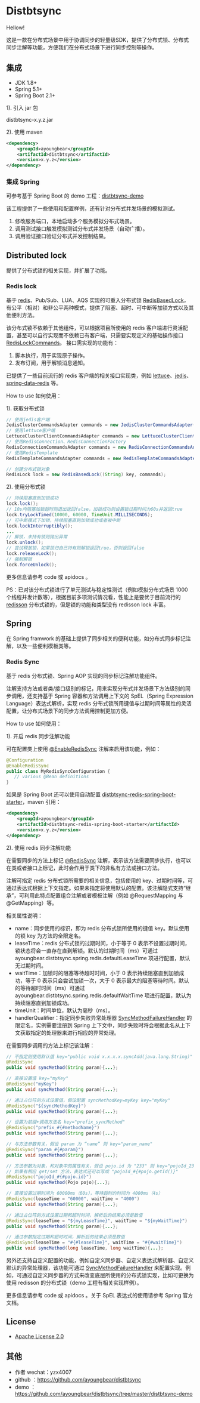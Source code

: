 # Distbtsync
Hellow! 

这是一款在分布式场景中用于协调同步的轻量级SDK，提供了分布式锁、分布式同步注解等功能，方便我们在分布式场景下进行同步控制等操作。

## 集成
- JDK 1.8+
- Spring 5.1+
- Spring Boot 2.1+

1). 引入 jar 包

distbtsync-x.y.z.jar

2). 使用 maven
```xml
<dependency>
    <groupId>ayoungbear</groupId>
    <artifactId>distbtsync</artifactId>
    <version>x.y.z</version>
</dependency>
```
### 集成 Spring
可参考基于 Spring Boot 的 demo 工程：[distbtsync-demo](https://github.com/ayoungbear/distbtsync/tree/master/distbtsync-demo)

该工程提供了一些使用和配置样例，还有针对分布式并发场景的模拟测试。
1. 修改服务端口，本地启动多个服务模拟分布式场景。
2. 调用测试接口触发模拟测试分布式并发场景（自动广播）。
3. 调用验证接口验证分布式并发控制结果。

## Distributed lock
提供了分布式锁的相关实现，并扩展了功能。

### Redis lock
基于 [redis](https://github.com/redis/redis)、Pub/Sub、LUA、AQS 实现的可重入分布式锁 [RedisBasedLock](https://github.com/ayoungbear/distbtsync/blob/master/src/main/java/com/ayoungbear/distbtsync/redis/lock/RedisBasedLock.java)，有公平（相对）和非公平两种模式，提供了阻塞、超时、可中断等加锁方式以及其他便利方法。

该分布式锁不依赖于其他组件，可以根据项目所使用的 redis 客户端进行灵活配置，甚至可以自行实现而不依赖已有客户端，只需要实现定义的基础操作接口 [RedisLockCommands](https://github.com/ayoungbear/distbtsync/blob/master/src/main/java/com/ayoungbear/distbtsync/redis/lock/RedisLockCommands.java)。
接口需实现的功能有：
1. 脚本执行，用于实现原子操作。
2. 发布订阅，用于解锁消息通知。

已提供了一些目前流行的 redis 客户端的相关接口实现类，例如 [lettuce](https://github.com/lettuce-io/lettuce-core)、[jedis](https://github.com/redis/jedis)、[spring-data-redis](https://github.com/spring-projects/spring-data-redis) 等。

How to use 如何使用：

1). 获取分布式锁
```java
// 使用jedis客户端
JedisClusterCommandsAdapter commands = new JedisClusterCommandsAdapter((JedisCluster) jedisCluster); 
// 使用lettuce客户端
LettuceClusterClientCommandsAdapter commands = new LettuceClusterClientCommandsAdapter((RedisClusterClient) client); 
// 使用RedisConnection、RedisConnectionFactory
RedisConnectionCommandsAdapter commands = new RedisConnectionCommandsAdapter((RedisConnectionFactory) connectionFactory); 
// 使用RedisTemplate
RedisTemplateCommandsAdapter commands = new RedisTemplateCommandsAdapter((StringRedisTemplate) redisTemplate); 

// 创建分布式锁对象
RedisLock lock = new RedisBasedLock((String) key, commands); 
```
2). 使用分布式锁
```java
// 持续阻塞直到加锁成功
lock.lock(); 
// 10s内阻塞加锁超时则退出返回false，加锁成功则设置锁过期时间为60s并返回true
lock.tryLockTimed(10000, 60000, TimeUnit.MILLISECONDS); 
// 可中断模式下加锁，持续阻塞直到加锁成功或者被中断
lock.lockInterruptibly(); 
...
// 解锁，未持有锁则抛出异常
lock.unlock(); 
// 尝试释放锁，如果锁归自己持有则解锁返回true，否则返回false
lock.releaseLock(); 
// 强制解锁
lock.forceUnlock(); 
```
更多信息请参考 code 或 apidocs 。

PS：已对该分布式锁进行了单元测试与稳定性测试（例如模拟分布式场景 1000 个线程并发计数等），根据目前多项测试情况看，性能上是要优于目前流行的 [redisson](https://github.com/redisson/redisson) 分布式锁的，但是锁的功能和类型没有 redisson lock 丰富。

## Spring
在 Spring framwork 的基础上提供了同步相关的便利功能，如分布式同步标记注解，以及一些便利模板类等。

### Redis Sync

基于 redis 分布式锁、Spring AOP 实现的同步标记注解功能组件。

注解支持方法或者类/接口级别的标记，用来实现分布式并发场景下方法级别的同步调用，还支持基于 Spring 容器和方法调用上下文的 SpEL（Spring Expression Language）表达式解析，实现 redis 分布式锁所用键值与过期时间等属性的灵活配置，让分布式场景下的同步方法调用控制更加方便。

How to use 如何使用：

1). 开启 redis 同步注解功能

可在配置类上使用 [@EnableRedisSync](https://github.com/ayoungbear/distbtsync/blob/master/src/main/java/com/ayoungbear/distbtsync/spring/redis/EnableRedisSync.java) 注解来启用该功能，例如：
```java
@Configuration
@EnableRedisSync
public class MyRedisSyncConfiguration {
   // various @Bean definitions
}
```
如果是 Spring Boot 还可以使用自动配置 [distbtsync-redis-spring-boot-starter](https://github.com/ayoungbear/distbtsync/tree/master/distbtsync-redis-spring-boot-starter)，maven 引用：
```xml
<dependency>
    <groupId>ayoungbear</groupId>
    <artifactId>distbtsync-redis-spring-boot-starter</artifactId>
    <version>x.y.z</version>
</dependency>
```

2). 使用 redis 同步注解功能

在需要同步的方法上标记 [@RedisSync](https://github.com/ayoungbear/distbtsync/blob/master/src/main/java/com/ayoungbear/distbtsync/spring/redis/RedisSync.java) 注解，表示该方法需要同步执行，也可以在类或者接口上标记，此时会作用于类下的非私有方法或接口方法。

注解可指定 redis 分布式锁所需要的相关信息，包括使用的 key、过期时间等，可通过表达式根据上下文指定。如果未指定将使用默认的配置。该注解隐式支持“继承”，可利用此特点配置组合注解或者模板注解（例如 @RequestMapping 与 @GetMapping）等。

相关属性说明：
- name：同步使用的标识，即为 redis 分布式锁所使用的键值 key。默认使用的锁 key 为方法的全限定名。
- leaseTime：redis 分布式锁的过期时间，小于等于 0 表示不设置过期时间，锁状态将会一直存在直到解锁。默认的过期时间（ms）可通过 ayoungbear.distbtsync.spring.redis.defaultLeaseTime 项进行配置，默认无过期时间。
- waitTime：加锁时的阻塞等待超时时间，小于 0 表示持续阻塞直到加锁成功，等于 0 表示只会尝试加锁一次，大于 0 表示最大的阻塞等待时间。默认的等待超时时间（ms）可通过 ayoungbear.distbtsync.spring.redis.defaultWaitTime 项进行配置，默认为持续阻塞直到加锁成功。
- timeUnit：时间单位，默认为毫秒（ms）。
- handlerQualifier：指定同步失败异常处理器 [SyncMethodFailureHandler](https://github.com/ayoungbear/distbtsync/blob/master/src/main/java/com/ayoungbear/distbtsync/spring/SyncMethodFailureHandler.java)  的限定名，实例需要注册到 Spring 上下文中，同步失败时将会根据此名从上下文获取指定的处理器来进行相应的异常处理。

在需要同步调用的方法上标记该注解：
```java
// 不指定则使用默认值 key="public void x.x.x.x.syncAdd(java.lang.String)"
@RedisSync
public void syncMethod(String param){...};

// 直接设置值 key="myKey"
@RedisSync("myKey")
public void syncMethod(String param){...};

// 通过占位符的方式设置值，假设配置 syncMethodKey=myKey key="myKey"
@RedisSync("${syncMethodKey}")
public void syncMethod(String param){...};

// 设置为前缀+调用方法名 key="prefix_syncMethod"
@RedisSync("prefix_#{#methodName}")
public void syncMethod(String param){...};

// 与方法参数有关，假设 param 为 “name” 则 key="param_name"
@RedisSync("param_#{#param}")
public void syncMethod(String param){...};

// 方法参数为对象，和对象中的属性有关，假设 pojo.id 为 "233" 则 key="pojoId_233"
// 如果有相应 get/set 方法，表达式还可以写成 "pojoId_#{#pojo.getId()}"
@RedisSync("pojoId_#{#pojo.id}")
public void syncMethod(Pojo pojo){...};

// 直接设置过期时间为 60000ms（60s），等待超时的时间为 4000ms（4s）
@RedisSync(leaseTime = "60000", waitTime = "4000")
public void syncMethod(String param){...};

// 通过占位符的方式设置过期和超时时间，解析后的结果必须是数值
@RedisSync(leaseTime = "${myLeaseTime}", waitTime = "${myWaitTime}")
public void syncMethod(String param){...};

// 通过参数指定过期和超时时间，解析后的结果必须是数值
@RedisSync(leaseTime = "#{#leaseTime}", waitTime = "#{#waitTime}")
public void syncMethod(long leaseTime, long waitTime){...};
```
另外还支持自定义配置的功能，例如自定义同步器、自定义表达式解析器、自定义默认的异常处理器，该功能可通过 [SyncMethodFailureHandler](https://github.com/ayoungbear/distbtsync/blob/master/src/main/java/com/ayoungbear/distbtsync/spring/redis/RedisSyncConfigurer.java) 来配置实现。例如，可通过自定义同步器的方式来改变底层所使用的分布式锁实现，比如可更换为使用 redisson 的分布式锁（demo 工程有相关实现样例）。

更多信息请参考 code 或 apidocs 。关于 SpEL 表达式的使用请参考 Spring 官方文档。

## License

- [Apache License 2.0](https://www.apache.org/licenses/LICENSE-2.0)

## 其他

- 作者 wechat：yzx4007
- github ：https://github.com/ayoungbear/distbtsync
- demo ：https://github.com/ayoungbear/distbtsync/tree/master/distbtsync-demo


